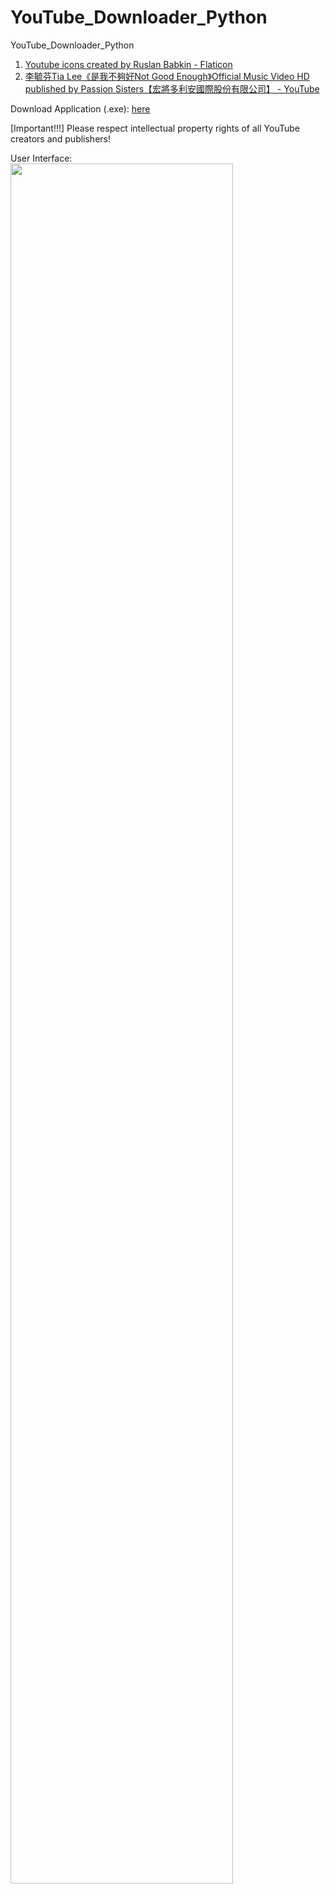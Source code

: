 # YouTube_Downloader_Python
 YouTube_Downloader_Python

1. <a href="https://www.flaticon.com/free-icons/youtube" title="youtube icons">Youtube icons created by Ruslan Babkin - Flaticon</a>
2. <a href="https://youtu.be/BsvIwqyiaJw?si=958HWXieSHFLsDFb" title="YT Video Used 1"> 李毓芬Tia Lee《是我不夠好Not Good Enough》Official Music Video HD published by Passion Sisters【宏將多利安國際股份有限公司】 - YouTube</a>

Download Application (.exe): [here](https://github.com/LeBronWilly/YouTube_Downloader_Python/releases)

[Important!!!] Please respect intellectual property rights of all YouTube creators and publishers!

User Interface: <br>
<img src="https://github.com/LeBronWilly/YouTube_Downloader_Python/assets/38752414/83a5af1c-d32e-42c5-8f2c-f606cc83bf25" width=84% height=84%>

